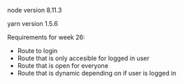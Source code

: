node version 8.11.3

yarn version 1.5.6

Requirements for week 26:

- Route to login
- Route that is only accesible for logged in user
- Route that is open for everyone
- Route that is dynamic depending on if user is logged in
